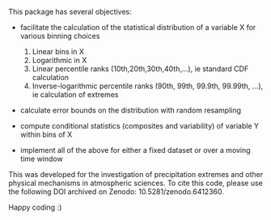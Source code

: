 This package has several objectives:

- facilitate the calculation of the statistical distribution of a variable X for various binning choices
  1) Linear bins in X
  2) Logarithmic in X
  3) Linear percentile ranks (10th,20th,30th,40th,...), ie standard CDF calculation
  4) Inverse-logarithmic percentile ranks (90th, 99th, 99.9th, 99.99th, ...), ie calculation of extremes
  
- calculate error bounds on the distribution with random resampling

- compute conditional statistics (composites and variability) of variable Y within bins of X

- implement all of the above for either a fixed dataset or over a moving time window

This was developed for the investigation of precipitation extremes and other physical mechanisms in atmospheric sciences.
To cite this code, please use the following DOI archived on Zenodo: 10.5281/zenodo.6412360.

Happy coding :)

